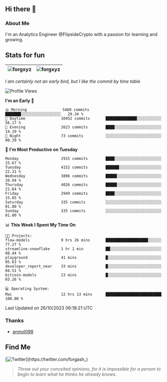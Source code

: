 ## Hi there 👋

### About Me

I'm an Analytics Engineer @FlipsideCrypto with a passion for learning and growing.
  
## Stats for fun

| <img align="center" src="https://github-readme-streak-stats.herokuapp.com/?user=forgxyz&theme=tokyonight" alt="forgxyz" /> | <img align="center" src="https://github-readme-stats.vercel.app/api?username=forgxyz&theme=tokyonight&show_icons=true" alt="forgxyz" /> |
| ------------- |------------- |

*I am certainly not an early bird, but I like the commit by time table*  

<!--START_SECTION:waka-->
![Profile Views](http://img.shields.io/badge/Profile%20Views-0-blue)

**I'm an Early 🐤** 

```text
🌞 Morning                5460 commits        ███████░░░░░░░░░░░░░░░░░░   29.34 % 
🌆 Daytime                10452 commits       ██████████████░░░░░░░░░░░   56.17 % 
🌃 Evening                2623 commits        ████░░░░░░░░░░░░░░░░░░░░░   14.10 % 
🌙 Night                  73 commits          ░░░░░░░░░░░░░░░░░░░░░░░░░   00.39 % 
```
📅 **I'm Most Productive on Tuesday** 

```text
Monday                   2915 commits        ████░░░░░░░░░░░░░░░░░░░░░   15.67 % 
Tuesday                  4152 commits        ██████░░░░░░░░░░░░░░░░░░░   22.31 % 
Wednesday                3896 commits        █████░░░░░░░░░░░░░░░░░░░░   20.94 % 
Thursday                 4026 commits        █████░░░░░░░░░░░░░░░░░░░░   21.64 % 
Friday                   2949 commits        ████░░░░░░░░░░░░░░░░░░░░░   15.85 % 
Saturday                 335 commits         ░░░░░░░░░░░░░░░░░░░░░░░░░   01.80 % 
Sunday                   335 commits         ░░░░░░░░░░░░░░░░░░░░░░░░░   01.80 % 
```


📊 **This Week I Spent My Time On** 

```text
🐱‍💻 Projects: 
flow-models              9 hrs 26 mins       ███████████████████░░░░░░   77.27 % 
streamline-snowflake     1 hr 1 min          ██░░░░░░░░░░░░░░░░░░░░░░░   08.44 % 
playground               41 mins             █░░░░░░░░░░░░░░░░░░░░░░░░   05.63 % 
developer_report_near    33 mins             █░░░░░░░░░░░░░░░░░░░░░░░░   04.51 % 
bitcoin-models           23 mins             █░░░░░░░░░░░░░░░░░░░░░░░░   03.26 % 

💻 Operating System: 
Mac                      12 hrs 13 mins      █████████████████████████   100.00 % 
```


 Last Updated on 26/10/2023 06:18:21 UTC
<!--END_SECTION:waka-->

### Thanks
 - [anmol098](https://github.com/anmol098/waka-readme-stats/)
  
## Find Me
[![Twitter](https://img.shields.io/twitter/url/https/twitter.com/forgash_.svg?style=social&label=Follow%20%40forgash_)](https://twitter.com/forgash_)


> *Throw out your conceited opinions, for it is impossible for a person to begin to learn what he thinks he already knows.* 

